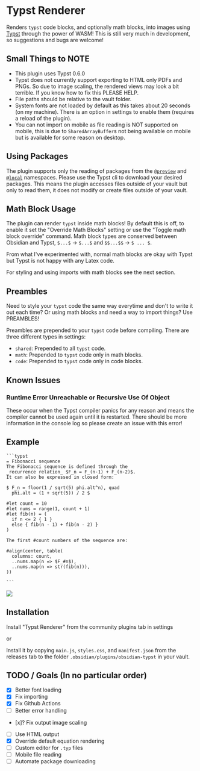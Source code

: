 # Typst Renderer

Renders `typst` code blocks, and optionally math blocks, into images using [Typst](https://github.com/typst/typst) through the power of WASM! This is still very much in development, so suggestions and bugs are welcome!

## Small Things to NOTE
- This plugin uses Typst 0.6.0
- Typst does not currently support exporting to HTML only PDFs and PNGs. So due to image scaling, the rendered views may look a bit terrible. If you know how to fix this PLEASE HELP.
- File paths should be relative to the vault folder.
- System fonts are not loaded by default as this takes about 20 seconds (on my machine). There is an option in settings to enable them (requires a reload of the plugin).
- You can not import on mobile as file reading is NOT supported on mobile, this is due to `SharedArrayBuffer`s not being available on mobile but is available for some reason on desktop.

## Using Packages
The plugin supports only the reading of packages from the [`@preview`](https://github.com/typst/packages#downloads) and [`@local`](https://github.com/typst/packages#local-packages) namespaces. Please use the Typst cli to download your desired packages. This means the plugin accesses files outside of your vault but only to read them, it does not modify or create files outside of your vault.

## Math Block Usage
The plugin can render `typst` inside math blocks! By default this is off, to enable it set the "Override Math Blocks" setting or use the "Toggle math block override" command. Math block types are conserved between Obsidian and Typst, `$...$` -> `$...$` and `$$...$$` -> `$ ... $`.

From what I've experimented with, normal math blocks are okay with Typst but Typst is not happy with any Latex code.

For styling and using imports with math blocks see the next section.

## Preambles
Need to style your `typst` code the same way everytime and don't to write it out each time? Or using math blocks and need a way to import things? Use PREAMBLES! 

Preambles are prepended to your `typst` code before compiling. There are three different types in settings:
- `shared`: Prepended to all `typst` code.
- `math`: Prepended to `typst` code only in math blocks.
- `code`: Prepended to `typst` code only in code blocks.

## Known Issues
### Runtime Error Unreachable or Recursive Use Of Object
These occur when the Typst compiler panics for any reason and means the compiler cannot be used again until it is restarted. There should be more information in the console log so please create an issue with this error!

## Example

```
```typst
= Fibonacci sequence
The Fibonacci sequence is defined through the
_recurrence relation_ $F_n = F_(n-1) + F_(n-2)$.
It can also be expressed in closed form:

$ F_n = floor(1 / sqrt(5) phi.alt^n), quad
  phi.alt = (1 + sqrt(5)) / 2 $

#let count = 10
#let nums = range(1, count + 1)
#let fib(n) = (
  if n <= 2 { 1 }
  else { fib(n - 1) + fib(n - 2) }
)

The first #count numbers of the sequence are:

#align(center, table(
  columns: count,
  ..nums.map(n => $F_#n$),
  ..nums.map(n => str(fib(n))),
))

```​
```

<img src="assets/example.png">

## Installation
Install "Typst Renderer" from the community plugins tab in settings

or 

Install it by copying `main.js`, `styles.css`, and `manifest.json` from the releases tab to the folder `.obsidian/plugins/obsidian-typst` in your vault.

## TODO / Goals (In no particular order)
- [x] Better font loading
- [x] Fix importing
- [x] Fix Github Actions
- [ ] Better error handling
- [x]? Fix output image scaling
- [ ] Use HTML output
- [x] Override default equation rendering
- [ ] Custom editor for `.typ` files
- [ ] Mobile file reading
- [ ] Automate package downloading
